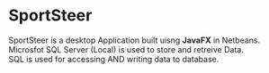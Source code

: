 # SportSteer
SportSteer is a desktop Application built uisng <strong>JavaFX</strong> in Netbeans.
<br> Microsfot SQL Server (Local) is used to store and retreive Data.
<br> SQL is used for accessing AND writing data to database.
